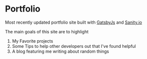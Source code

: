 # Portfolio

Most recently updated portfolio site built with [GatsbyJs](https://www.gatsbyjs.com) and [Sanity.io](https://www.sanity.io)

The main goals of this site are to highlight

1. My Favorite projects
2. Some Tips to help other developers out that I've found helpful
3. A blog featuring me writing about random things
